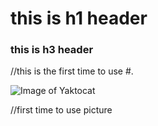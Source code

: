 # this is h1 header

### this is h3 header


//this is the first time to use #.

![Image of Yaktocat](https://octodex.github.com/images/yaktocat.png)

//first time to use picture
